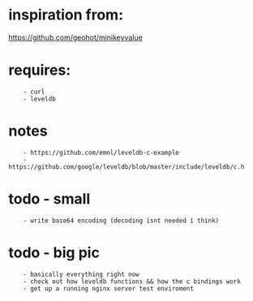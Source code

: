 
# inspiration from:
https://github.com/geohot/minikeyvalue

# requires:
        - curl
        - leveldb

# notes
        - https://github.com/emnl/leveldb-c-example
        - https://github.com/google/leveldb/blob/master/include/leveldb/c.h

# todo - small
        - write base64 encoding (decoding isnt needed i think)
        

# todo - big pic
        - basically everything right now
        - check out how leveldb functions && how the c bindings work
        - get up a running nginx server test enviroment
        

